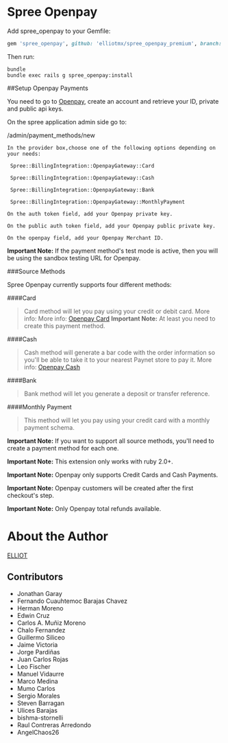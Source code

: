 Spree Openpay
==============

Add spree_openpay to your Gemfile:

```ruby
gem 'spree_openpay', github: 'elliotmx/spree_openpay_premium', branch: 'master'
```

Then run:

```shell
bundle
bundle exec rails g spree_openpay:install
```

##Setup Openpay Payments

You need to go to [Openpay](https://www.openpay.mx/), create an account and retrieve your ID, private and public api keys.

On the spree application admin side go to:

/admin/payment_methods/new

    In the provider box,choose one of the following options depending on your needs:

     Spree::BillingIntegration::OpenpayGateway::Card

     Spree::BillingIntegration::OpenpayGateway::Cash

     Spree::BillingIntegration::OpenpayGateway::Bank

     Spree::BillingIntegration::OpenpayGateway::MonthlyPayment

    On the auth token field, add your Openpay private key.

    On the public auth token field, add your Openpay public private key.
    
    On the openpay field, add your Openpay Merchant ID.

**Important Note:** If the payment method's test mode is active, then you will be using the sandbox testing URL for Openpay.

###Source Methods

Spree Openpay currently supports four different methods:

####Card
>Card method will let you pay using your credit or debit card. More info: More info: [Openpay Card](https://www.openpay.mx/docs/save-card.html)
**Important Note:** At least you need to create this payment method.

####Cash
>Cash method will generate a bar code with the order information so you'll be able to take it to your nearest Paynet store to pay it. More info: [Openpay Cash](https://www.openpay.mx/docs/store-charge.html)

####Bank
>Bank method will let you generate a deposit or transfer reference.

####Monthly Payment
>This method will let you pay using your credit card with a monthly payment schema.

**Important Note:** If you want to support all source methods, you'll need to create a payment method for each one.

**Important Note:** This extension only works with ruby 2.0+.

**Important Note:** Openpay only supports Credit Cards and Cash Payments.

**Important Note:** Openpay customers will be created after the first checkout's step.

**Important Note:** Only Openpay total refunds available.

# About the Author

[ELLIOT](http://elliot.mx/)

## Contributors
  * Jonathan Garay
  * Fernando Cuauhtemoc Barajas Chavez
  * Herman Moreno
  * Edwin Cruz
  * Carlos A. Muñiz Moreno
  * Chalo Fernandez
  * Guillermo Siliceo
  * Jaime Victoria
  * Jorge Pardiñas
  * Juan Carlos Rojas
  * Leo Fischer
  * Manuel Vidaurre
  * Marco Medina
  * Mumo Carlos
  * Sergio Morales
  * Steven Barragan
  * Ulices Barajas
  * bishma-stornelli
  * Raul Contreras Arredondo
  * AngelChaos26
